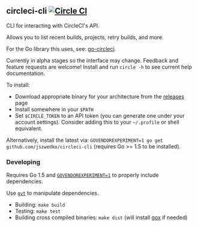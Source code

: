 ## circleci-cli [![Circle CI](https://circleci.com/gh/jszwedko/circleci-cli.svg?style=svg)](https://circleci.com/gh/jszwedko/circleci-cli)

CLI for interacting with CircleCI's API.

Allows you to list recent builds, projects, retry builds, and more.

For the Go library this uses, see:
[go-circleci](https://github.com/jszwedko/go-circleci).

Currently in alpha stages so the interface may change. Feedback and feature
requests are welcome! Install and run `circle -h` to see current help
documentation.

To install:
- Download appropriate binary for your architecture from the [releases](https://github.com/jszwedko/circleci-cli/releases) page
- Install somewhere in your `$PATH`
- Set `$CIRCLE_TOKEN` to an API token (you can generate one under your account
  settings). Consider adding this to your `~/.profile` or shell equivalent.

Alternatively, install the latest via: `GOVENDOREXPERIMENT=1 go get
github.com/jszwedko/circleci-cli` (requires Go >= 1.5 to be installed).

### Developing

Requires Go 1.5 and
[`GOVENDOREXPERIMENT=1`](https://docs.google.com/document/d/1Bz5-UB7g2uPBdOx-rw5t9MxJwkfpx90cqG9AFL0JAYo/edit)
to properly include dependencies.

Use [`gvt`](https://github.com/FiloSottile/gvt) to manipulate dependencies.

- Building: `make build`
- Testing: `make test`
- Building cross compiled binaries: `make dist` (will install
  [gox](https://github.com/mitchellh/gox) if needed)
